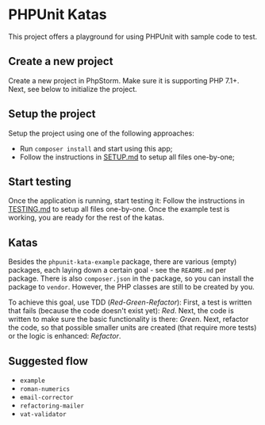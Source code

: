 # PHPUnit Katas
This project offers a playground for using PHPUnit with sample code to test.

## Create a new project
Create a new project in PhpStorm. Make sure it is supporting PHP 7.1+. Next, see below to initialize the project.

## Setup the project
Setup the project using one of the following approaches:

- Run `composer install` and start using this app;
- Follow the instructions in [SETUP.md](SETUP.md) to setup all files one-by-one;

## Start testing
Once the application is running, start testing it: Follow the instructions in [TESTING.md](TESTING.md) to setup all files one-by-one. Once the example test is working, you are ready for the rest of the katas.

## Katas
Besides the `phpunit-kata-example` package, there are various (empty) packages, each laying down a certain goal - see the `README.md` per package. There is also `composer.json` in the package, so you can install the package to `vendor`. However, the PHP classes are still to be created by you. 

To achieve this goal, use TDD (*Red-Green-Refactor*): First, a test is written that fails (because the code doesn't exist yet): *Red*. Next, the code is written to make sure the basic functionality is there: *Green*. Next, refactor the code, so that possible smaller units are created (that require more tests) or the logic is enhanced: *Refactor*.

## Suggested flow
- `example`
- `roman-numerics`
- `email-corrector`
- `refactoring-mailer`
- `vat-validator`
